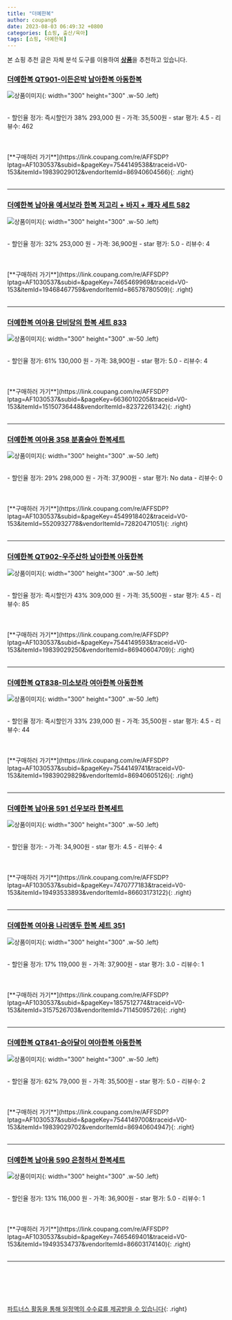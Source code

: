 ```yaml
---
title: "더예한복"
author: coupang6
date: 2023-08-03 06:49:32 +0800
categories: [쇼핑, 출산/육아]
tags: [쇼핑, 더예한복]
---
```


본 쇼핑 추천 글은 자체 분석 도구를 이용하여 [**상품**](https://link.coupang.com/a/bao1ui)을 추천하고 있습니다.

### [더예한복 QT901-이든은박 남아한복 아동한복](https://link.coupang.com/re/AFFSDP?lptag=AF1030537&subid=&pageKey=7544149538&traceid=V0-153&itemId=19839029012&vendorItemId=86940604566)

![상품이미지](https://thumbnail10.coupangcdn.com/thumbnails/remote/230x230ex/image/vendor_inventory/9eea/0d5a4d32e431ab2e574144d70ec7c64f5cd9209793e7f9278fac82c8bb72.jpg){: width="300" height="300" .w-50 .left}


<br>
- 할인율 정가: 즉시할인가 38%  293,000   원
- 가격: 35,500원
- star 평가: 4.5
- 리뷰수: 462
<br>
<br>
<br>
<br>
[**구매하러 가기**](https://link.coupang.com/re/AFFSDP?lptag=AF1030537&subid=&pageKey=7544149538&traceid=V0-153&itemId=19839029012&vendorItemId=86940604566){: .right}
<br>
<br>

---

### [더예한복 남아용 예서보라 한복 저고리 + 바지 + 쾌자 세트 582](https://link.coupang.com/re/AFFSDP?lptag=AF1030537&subid=&pageKey=7465469969&traceid=V0-153&itemId=19468467759&vendorItemId=86578780509)

![상품이미지](https://thumbnail8.coupangcdn.com/thumbnails/remote/230x230ex/image/rs_quotation_api/bfs0htqm/ba35e84b092f4e859fa7e0b795456209.jpg){: width="300" height="300" .w-50 .left}


<br>
- 할인율 정가: 32%  253,000   원
- 가격: 36,900원
- star 평가: 5.0
- 리뷰수: 4
<br>
<br>
<br>
<br>
[**구매하러 가기**](https://link.coupang.com/re/AFFSDP?lptag=AF1030537&subid=&pageKey=7465469969&traceid=V0-153&itemId=19468467759&vendorItemId=86578780509){: .right}
<br>
<br>

---

### [더예한복 여아용 단비당의 한복 세트 833](https://link.coupang.com/re/AFFSDP?lptag=AF1030537&subid=&pageKey=6636010205&traceid=V0-153&itemId=15150736448&vendorItemId=82372261342)

![상품이미지](https://thumbnail9.coupangcdn.com/thumbnails/remote/230x230ex/image/rs_quotation_api/tamyvku8/e8796723fcff4f90b2286423cafba108.jpg){: width="300" height="300" .w-50 .left}


<br>
- 할인율 정가: 61%  130,000   원
- 가격: 38,900원
- star 평가: 5.0
- 리뷰수: 4
<br>
<br>
<br>
<br>
[**구매하러 가기**](https://link.coupang.com/re/AFFSDP?lptag=AF1030537&subid=&pageKey=6636010205&traceid=V0-153&itemId=15150736448&vendorItemId=82372261342){: .right}
<br>
<br>

---

### [더예한복 여아용 358 분홍슬아 한복세트](https://link.coupang.com/re/AFFSDP?lptag=AF1030537&subid=&pageKey=4549918402&traceid=V0-153&itemId=5520932778&vendorItemId=72820471051)

![상품이미지](https://thumbnail7.coupangcdn.com/thumbnails/remote/230x230ex/image/retail/images/11354555501805993-25277cba-e27a-4624-bd9c-f5334f1096a5.jpg){: width="300" height="300" .w-50 .left}


<br>
- 할인율 정가: 29%  298,000   원
- 가격: 37,900원
- star 평가: No data
- 리뷰수: 0
<br>
<br>
<br>
<br>
[**구매하러 가기**](https://link.coupang.com/re/AFFSDP?lptag=AF1030537&subid=&pageKey=4549918402&traceid=V0-153&itemId=5520932778&vendorItemId=72820471051){: .right}
<br>
<br>

---

### [더예한복 QT902-우주산하 남아한복 아동한복](https://link.coupang.com/re/AFFSDP?lptag=AF1030537&subid=&pageKey=7544149593&traceid=V0-153&itemId=19839029250&vendorItemId=86940604709)

![상품이미지](https://thumbnail10.coupangcdn.com/thumbnails/remote/230x230ex/image/vendor_inventory/5dac/199f17221ef5c7b3a5dbcfd9ea39f84d7d3747fe4a8dbef959386ffaa259.jpg){: width="300" height="300" .w-50 .left}


<br>
- 할인율 정가: 즉시할인가 43%  309,000   원
- 가격: 35,500원
- star 평가: 4.5
- 리뷰수: 85
<br>
<br>
<br>
<br>
[**구매하러 가기**](https://link.coupang.com/re/AFFSDP?lptag=AF1030537&subid=&pageKey=7544149593&traceid=V0-153&itemId=19839029250&vendorItemId=86940604709){: .right}
<br>
<br>

---

### [더예한복 QT838-미소보라 여아한복 아동한복](https://link.coupang.com/re/AFFSDP?lptag=AF1030537&subid=&pageKey=7544149741&traceid=V0-153&itemId=19839029829&vendorItemId=86940605126)

![상품이미지](https://thumbnail9.coupangcdn.com/thumbnails/remote/230x230ex/image/vendor_inventory/f103/b0d76791ca34dcc4d050124d268a59a510a8300446cc4441828a5f5dec1f.jpg){: width="300" height="300" .w-50 .left}


<br>
- 할인율 정가: 즉시할인가 33%  239,000   원
- 가격: 35,500원
- star 평가: 4.5
- 리뷰수: 44
<br>
<br>
<br>
<br>
[**구매하러 가기**](https://link.coupang.com/re/AFFSDP?lptag=AF1030537&subid=&pageKey=7544149741&traceid=V0-153&itemId=19839029829&vendorItemId=86940605126){: .right}
<br>
<br>

---

### [더예한복 남아용 591 선우보라 한복세트](https://link.coupang.com/re/AFFSDP?lptag=AF1030537&subid=&pageKey=7470777183&traceid=V0-153&itemId=19493533893&vendorItemId=86603173122)

![상품이미지](https://thumbnail8.coupangcdn.com/thumbnails/remote/230x230ex/image/retail/images/2023/07/17/14/7/a56f0115-2e22-48d8-8522-27d58de3dc7f.jpg){: width="300" height="300" .w-50 .left}


<br>
- 할인율 정가: 
- 가격: 34,900원
- star 평가: 4.5
- 리뷰수: 4
<br>
<br>
<br>
<br>
[**구매하러 가기**](https://link.coupang.com/re/AFFSDP?lptag=AF1030537&subid=&pageKey=7470777183&traceid=V0-153&itemId=19493533893&vendorItemId=86603173122){: .right}
<br>
<br>

---

### [더예한복 여아용 나리앵두 한복 세트 351](https://link.coupang.com/re/AFFSDP?lptag=AF1030537&subid=&pageKey=1857512774&traceid=V0-153&itemId=3157526703&vendorItemId=71145095726)

![상품이미지](https://thumbnail10.coupangcdn.com/thumbnails/remote/230x230ex/image/retail/images/2020/07/22/11/1/a4ca1c38-9fe1-488d-93f8-5a84a6b68e37.jpg){: width="300" height="300" .w-50 .left}


<br>
- 할인율 정가: 17%  119,000   원
- 가격: 37,900원
- star 평가: 3.0
- 리뷰수: 1
<br>
<br>
<br>
<br>
[**구매하러 가기**](https://link.coupang.com/re/AFFSDP?lptag=AF1030537&subid=&pageKey=1857512774&traceid=V0-153&itemId=3157526703&vendorItemId=71145095726){: .right}
<br>
<br>

---

### [더예한복 QT841-승아달이 여아한복 아동한복](https://link.coupang.com/re/AFFSDP?lptag=AF1030537&subid=&pageKey=7544149700&traceid=V0-153&itemId=19839029702&vendorItemId=86940604947)

![상품이미지](https://thumbnail6.coupangcdn.com/thumbnails/remote/230x230ex/image/vendor_inventory/b939/574333bafe4f900a40631486de6d2eeaee80b75fbde0dd8830024e632a09.jpg){: width="300" height="300" .w-50 .left}


<br>
- 할인율 정가: 62%  79,000   원
- 가격: 35,500원
- star 평가: 5.0
- 리뷰수: 2
<br>
<br>
<br>
<br>
[**구매하러 가기**](https://link.coupang.com/re/AFFSDP?lptag=AF1030537&subid=&pageKey=7544149700&traceid=V0-153&itemId=19839029702&vendorItemId=86940604947){: .right}
<br>
<br>

---

### [더예한복 남아용 590 은청하서 한복세트](https://link.coupang.com/re/AFFSDP?lptag=AF1030537&subid=&pageKey=7465469401&traceid=V0-153&itemId=19493534737&vendorItemId=86603174140)

![상품이미지](https://thumbnail6.coupangcdn.com/thumbnails/remote/230x230ex/image/retail/images/2023/07/17/14/0/012f2149-705d-46b4-ae96-ed243e894976.jpg){: width="300" height="300" .w-50 .left}


<br>
- 할인율 정가: 13%  116,000   원
- 가격: 36,900원
- star 평가: 5.0
- 리뷰수: 1
<br>
<br>
<br>
<br>
[**구매하러 가기**](https://link.coupang.com/re/AFFSDP?lptag=AF1030537&subid=&pageKey=7465469401&traceid=V0-153&itemId=19493534737&vendorItemId=86603174140){: .right}
<br>
<br>

---
<br><br><br><br><br> [파트너스 활동을 통해 일정액의 수수료를 제공받을 수 있습니다](https://link.coupang.com/a/bao1ui){: .right}